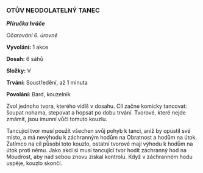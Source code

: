 ### OTŮV NEODOLATELNÝ TANEC

***Příručka hráče***

*Očarování 6. úrovně*

**Vyvolání:** 1 akce

**Dosah:** 6 sáhů

**Složky:** V

**Trvání:** Soustředění, až 1 minuta

**Povolání:** Bard, kouzelník

Zvol jednoho tvora, kterého vidíš v dosahu. Cíl začne komicky tancovat: šoupat nohama, stepovat a hopsat po dobu trvání. Tvorové, které nejde zmámit, jsou imunní vůči tomuto kouzlu. 

Tancující tvor musí použít všechen svůj pohyb k tanci, aniž by opustil své místo, a má nevýhodu k záchranným hodům na Obratnost a hodům na útok. Zatímco na cíl působí toto kouzlo, ostatní tvorové mají výhodu k hodům na útok proti němu. Jako akci si musí tancující tvor hodit záchranný hod na Moudrost, aby nad sebou znovu získal kontrolu. Když v záchranném hodu uspěje, kouzlo skončí.
